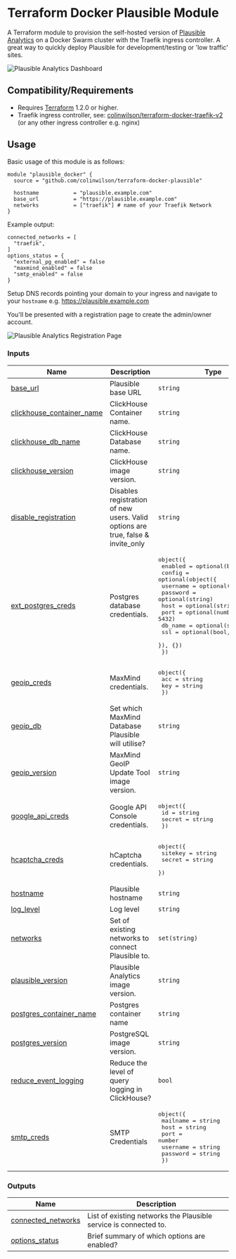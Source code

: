 # Terraform Docker Plausible Module
A Terraform module to provision the self-hosted version of [Plausible Analytics](https://plausible.io) on a Docker Swarm cluster with the Traefik ingress controller. A great way to quickly deploy Plausible for development/testing or 'low traffic' sites.

![Plausible Analytics Dashboard](https://res.cloudinary.com/lotuslabs/image/upload/v1673015990/Lotus%20Docs/Social%20Media/plausible-analytics-screenshot_ds_rdd_c6bi3o.webp)

## Compatibility/Requirements

* Requires [Terraform](https://www.terraform.io/downloads.html) 1.2.0 or higher.
* Traefik ingress controller, see: [colinwilson/terraform-docker-traefik-v2](https://github.com/colinwilson/terraform-docker-traefik-v2) (or any other ingress controller e.g. nginx)

## Usage
Basic usage of this module is as follows:
```
module "plausible_docker" {
  source = "github.com/colinwilson/terraform-docker-plausible"

  hostname           = "plausible.example.com"
  base_url           = "https://plausible.example.com"
  networks           = ["traefik"] # name of your Traefik Network
}
```
Example output:
```
connected_networks = [
  "traefik",
]
options_status = {
  "external_pg_enabled" = false
  "maxmind_enabled" = false
  "smtp_enabled" = false
}
```

Setup DNS records pointing your domain to your ingress and navigate to your `hostname` e.g. https://plausible.example.com

You'll be presented with a registration page to create the admin/owner account.

![Plausible Analytics Registration Page](https://res.cloudinary.com/lotuslabs/image/upload/v1672923448/Lotus%20Docs/Social%20Media/plausible-analytics-registration-page_bairzy.webp)

<!-- BEGIN_TF_DOCS -->
### Inputs

| Name | Description | Type | Default | Required |
|------|-------------|------|---------|:--------:|
| <a name="input_base_url"></a> [base\_url](#input\_base\_url) | Plausible base URL | `string` | `"http://localhost"` | no |
| <a name="input_clickhouse_container_name"></a> [clickhouse\_container\_name](#input\_clickhouse\_container\_name) | ClickHouse Container name. | `string` | `"plausible_event_db"` | no |
| <a name="input_clickhouse_db_name"></a> [clickhouse\_db\_name](#input\_clickhouse\_db\_name) | ClickHouse Database name. | `string` | `"plausible"` | no |
| <a name="input_clickhouse_version"></a> [clickhouse\_version](#input\_clickhouse\_version) | ClickHouse image version. | `string` | `"22.6-alpine"` | no |
| <a name="input_disable_registration"></a> [disable\_registration](#input\_disable\_registration) | Disables registration of new users. Valid options are true, false & invite\_only | `string` | `"invite_only"` | no |
| <a name="input_ext_postgres_creds"></a> [ext\_postgres\_creds](#input\_ext\_postgres\_creds) | Postgres database credentials. | <pre>object({<br>    enabled = optional(bool, false)<br>    config = optional(object({<br>      username = optional(string)<br>      password = optional(string)<br>      host     = optional(string)<br>      port     = optional(number, 5432)<br>      db_name  = optional(string)<br>      ssl      = optional(bool, false)<br>    }), {})<br>  })</pre> | `{}` | no |
| <a name="input_geoip_creds"></a> [geoip\_creds](#input\_geoip\_creds) | MaxMind credentials. | <pre>object({<br>    acc = string<br>    key = string<br>  })</pre> | <pre>{<br>  "acc": null,<br>  "key": null<br>}</pre> | no |
| <a name="input_geoip_db"></a> [geoip\_db](#input\_geoip\_db) | Set which MaxMind Database Plausible will utilise? | `string` | `"GeoLite2-City"` | no |
| <a name="input_geoip_version"></a> [geoip\_version](#input\_geoip\_version) | MaxMind GeoIP Update Tool image version. | `string` | `"v5.1.1"` | no |
| <a name="input_google_api_creds"></a> [google\_api\_creds](#input\_google\_api\_creds) | Google API Console credentials. | <pre>object({<br>    id     = string<br>    secret = string<br>  })</pre> | <pre>{<br>  "id": null,<br>  "secret": null<br>}</pre> | no |
| <a name="input_hcaptcha_creds"></a> [hcaptcha\_creds](#input\_hcaptcha\_creds) | hCaptcha credentials. | <pre>object({<br>    sitekey = string<br>    secret  = string<br>  })</pre> | <pre>{<br>  "secret": null,<br>  "sitekey": null<br>}</pre> | no |
| <a name="input_hostname"></a> [hostname](#input\_hostname) | Plausible hostname | `string` | `"localhost"` | no |
| <a name="input_log_level"></a> [log\_level](#input\_log\_level) | Log level | `string` | `"warn"` | no |
| <a name="input_networks"></a> [networks](#input\_networks) | Set of existing networks to connect Plausible to. | `set(string)` | `[]` | no |
| <a name="input_plausible_version"></a> [plausible\_version](#input\_plausible\_version) | Plausible Analytics image version. | `string` | `"v2.0.0"` | no |
| <a name="input_postgres_container_name"></a> [postgres\_container\_name](#input\_postgres\_container\_name) | Postgres container name | `string` | `"plausible_db"` | no |
| <a name="input_postgres_version"></a> [postgres\_version](#input\_postgres\_version) | PostgreSQL image version. | `string` | `"14-alpine"` | no |
| <a name="input_reduce_event_logging"></a> [reduce\_event\_logging](#input\_reduce\_event\_logging) | Reduce the level of query logging in ClickHouse? | `bool` | `true` | no |
| <a name="input_smtp_creds"></a> [smtp\_creds](#input\_smtp\_creds) | SMTP Credentials | <pre>object({<br>    mailname = string<br>    host     = string<br>    port     = number<br>    username = string<br>    password = string<br>  })</pre> | <pre>{<br>  "host": null,<br>  "mailname": null,<br>  "password": null,<br>  "port": null,<br>  "username": null<br>}</pre> | no |

### Outputs

| Name | Description |
|------|-------------|
| <a name="output_connected_networks"></a> [connected\_networks](#output\_connected\_networks) | List of existing networks the Plausible service is connected to. |
| <a name="output_options_status"></a> [options\_status](#output\_options\_status) | Brief summary of which options are enabled? |
<!-- END_TF_DOCS -->